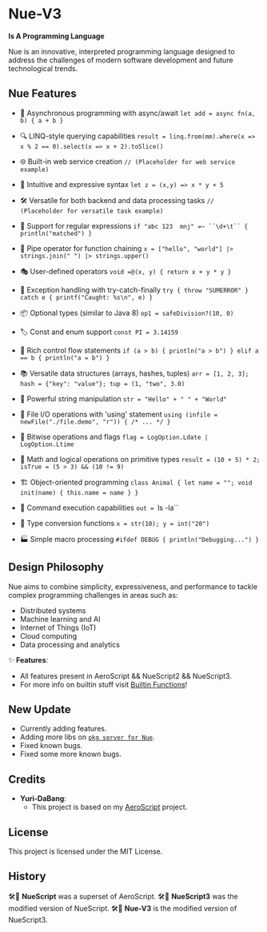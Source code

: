 ﻿# Nue-V3 
 **Is A Programming Language**
 
Nue is an innovative, interpreted programming language designed to address the challenges of modern software development and future technological trends.

## Nue Features

- 🚀 Asynchronous programming with async/await
  `let add = async fn(a, b) { a + b }`

- 🔍 LINQ-style querying capabilities
  `result = linq.from(mm).where(x => x % 2 == 0).select(x => x + 2).toSlice()`

- 🌐 Built-in web service creation
  `// (Placeholder for web service example)`

- 🧠 Intuitive and expressive syntax
  `let z = (x,y) => x * y + 5`

- 🛠️ Versatile for both backend and data processing tasks
  `// (Placeholder for versatile task example)`

- 🔢 Support for regular expressions
  `if "abc 123	mnj" =~ ``\d+\t`` { println("matched") }`

- 🔄 Pipe operator for function chaining
  `x = ["hello", "world"] |> strings.join(" ") |> strings.upper()`

- 🎭 User-defined operators
  `void =@(x, y) { return x + y * y }`

- 🔐 Exception handling with try-catch-finally
  `try { throw "SUMERROR" } catch e { printf("Caught: %s\n", e) }`

- 📦 Optional types (similar to Java 8)
  `op1 = safeDivision?(10, 0)`

- 🏷️ Const and enum support
  `const PI = 3.14159`

- 🔀 Rich control flow statements
  `if (a > b) { println("a > b") } elif a == b { println("a = b") }`

- 📚 Versatile data structures (arrays, hashes, tuples)
  `arr = [1, 2, 3]; hash = {"key": "value"}; tup = (1, "two", 3.0)`

- 🔧 Powerful string manipulation
  `str = "Hello" + " " + "World"`

- 📝 File I/O operations with 'using' statement
  `using (infile = newFile("./file.demo", "r")) { /* ... */ }`

- 🔢 Bitwise operations and flags
  `flag = LogOption.Ldate | LogOption.Ltime`

- 🧮 Math and logical operations on primitive types
  `result = (10 + 5) * 2; isTrue = (5 > 3) && (10 != 9)`

- 🏗️ Object-oriented programming
  `class Animal { let name = ""; void init(name) { this.name = name } }`

- 🔌 Command execution capabilities
  `out = `ls -la``

- 🔄 Type conversion functions
  `x = str(10); y = int("20")`

- 🏭 Simple macro processing
  `#ifdef DEBUG { println("Debugging...") }`

## Design Philosophy

Nue aims to combine simplicity, expressiveness, and performance to tackle complex programming challenges in areas such as:

- Distributed systems
- Machine learning and AI
- Internet of Things (IoT)
- Cloud computing
- Data processing and analytics

✨ **Features**:
- All features present in AeroScript && NueScript2 && NueScript3.
- For more info on builtin stuff visit [Builtin Functions](BUILTIN_GUNCTIONS.md)!

## New Update

* Currently adding features.
* Adding more libs on [`pkg server for Nue`](https://github.com/NuePkgs).
* Fixed known bugs.
* Fixed some more known bugs.

## Credits

- **Yuri-DaBang**:
  - This project is based on my [AeroScript](https://github.com/Yuri-DaBang/AeroScript-v2-Stable) project.

## License

This project is licensed under the MIT License. <LOL>

## History

🛠️🌟 **NueScript** was a superset of AeroScript.
🛠️🌟 **NueScript3** was the modified version of NueScript.
🛠️🌟 **Nue-V3** is the modified version of NueScript3.
